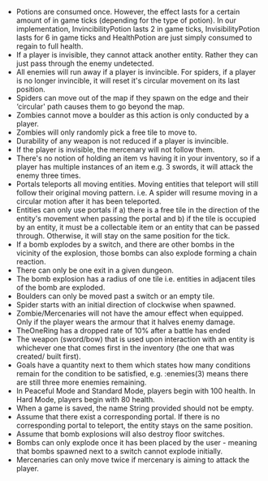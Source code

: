 * Potions are consumed once. However, the effect lasts for a certain amount of in game ticks (depending for the type of potion). In our implementation, InvincibilityPotion lasts 2 in game ticks, InvisibilityPotion lasts for 6 in game ticks and HealthPotion are just simply consumed to regain to full health.
* If a player is invisible, they cannot attack another entity. Rather they can just pass through the enemy undetected.
* All enemies will run away if a player is invincible. For spiders, if a player is no longer invincible, it will reset it's circular movement on its last position.
* Spiders can move out of the map if they spawn on the edge and their ‘circular' path causes them to go beyond the map.
* Zombies cannot move a boulder as this action is only conducted by a player.
* Zombies will only randomly pick a free tile to move to.
* Durability of any weapon is not reduced if a player is invincible.
* If the player is invisible, the mercenary will not follow them.
* There's no notion of holding an item vs having it in your inventory, so if a player has multiple instances of an item e.g. 3 swords, it will attack the enemy three times.
* Portals teleports all moving entities. Moving entities that teleport will still follow their original moving pattern. i.e. A spider will resume moving in a circular motion after it has been teleported.
* Entities can only use portals if a) there is a free tile in the direction of the entity's movement when passing the portal and b) if the tile is occupied by an entity, it must be a collectable item or an entity that can be passed through. Otherwise, it will stay on the same position for the tick.
* If a bomb explodes by a switch, and there are other bombs in the vicinity of the explosion, those bombs can also explode forming a chain reaction.
* There can only be one exit in a given dungeon.
* The bomb explosion has a radius of one tile i.e. entities in adjacent tiles of the bomb are exploded.
* Boulders can only be moved past a switch or an empty tile.
* Spider starts with an initial direction of clockwise when spawned.
* Zombie/Mercenaries will not have the amour effect when equipped. Only if the player wears the armour that it halves enemy damage.
* TheOneRing has a dropped rate of 10% after a battle has ended
* The weapon (sword/bow) that is used upon interaction with an entity is whichever one that comes first in the inventory (the one that was created/ built first).
* Goals have a quantity next to them which states how many conditions remain for the condition to be satisfied, e.g. :enemies(3) means there are still three more enemies remaining.
* In Peaceful Mode and Standard Mode, players begin with 100 health. In Hard Mode, players begin with 80 health.
* When a game is saved, the name String provided should not be empty.
* Assume that there exist a corresponding portal. If there is no corresponding portal to teleport, the entity stays on the same position.
* Assume that bomb explosions will also destroy floor switches.
* Bombs can only explode once it has been placed by the user - meaning that bombs spawned next to a switch cannot explode initially.
* Mercenaries can only move twice if mercenary is aiming to attack the player.